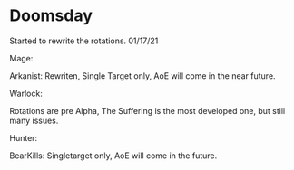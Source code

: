 # Doomsday

Started to rewrite the rotations. 01/17/21

Mage:

Arkanist: Rewriten, Single Target only, AoE will come in the near future.


Warlock:

Rotations are pre Alpha, The Suffering is the most developed one, but still many issues.


Hunter:

BearKills: Singletarget only, AoE will come in the future.
